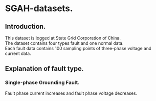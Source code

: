 # SGAH-datasets.
## Introduction.
This dataset is logged at State Grid Corporation of China.  
The dataset contains four types fault and one normal data.  
Each fault data contains 100 sampling points of three-phase voltage and current data.  
## Explanation of fault type.
### Single-phase Grounding Fault.  
Fault phase current increases and fault phase voltage decreases.  
